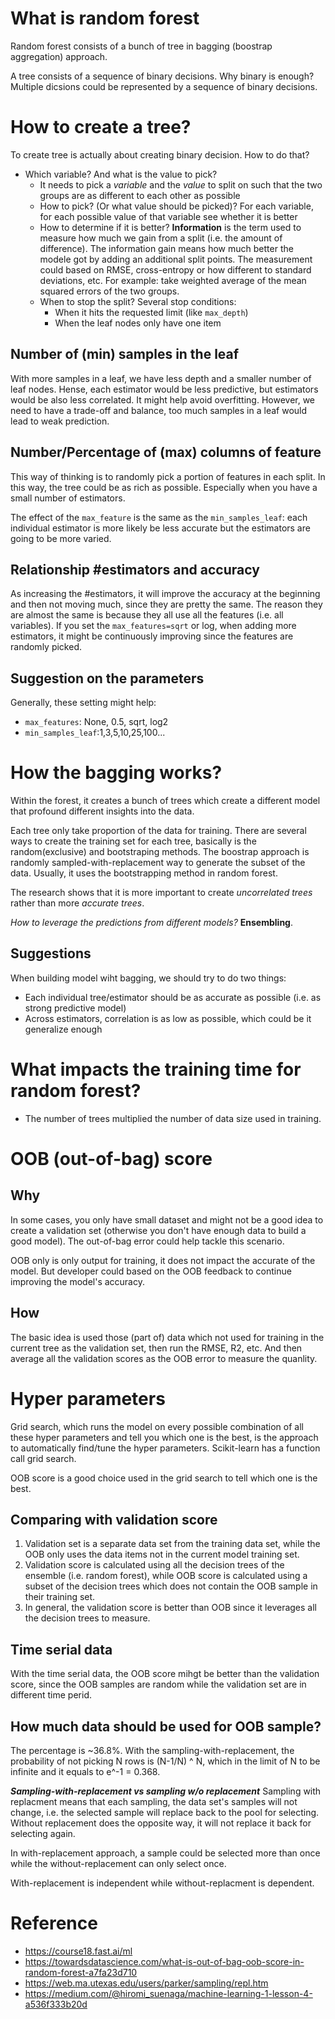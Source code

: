 # What is random forest
Random forest consists of a bunch of tree in bagging (boostrap aggregation) approach.

A tree consists of a sequence of binary decisions. Why binary is enough? Multiple dicsions could be represented by a sequence of binary decisions.

# How to create a tree?
To create tree is actually about creating binary decision. How to do that?
- Which variable? And what is the value to pick? 
  - It needs to pick a *variable* and the *value* to split on such that the two groups are as different to each other as possible
  - How to pick? (Or what value should be picked)? For each variable, for each possible value of that variable see whether it is better
  - How to determine if it is better? **Information** is the term used to measure how much we gain from a split (i.e. the amount of difference). The information gain means how much better the modele got by adding an additional split points. The measurement could based on RMSE, cross-entropy or how different to standard deviations, etc. For example: take weighted average of the mean squared errors of the two groups.
  - When to stop the split? Several stop conditions:
    - When it hits the requested limit (like `max_depth`)
    - When the leaf nodes only have one item

## Number of (min) samples in the leaf
With more samples in a leaf, we have less depth and a smaller number of leaf nodes. Hense, each estimator would be less predictive, but estimators would be also less correlated. It might help avoid overfitting. However, we need to have a trade-off and balance, too much samples in a leaf would lead to weak prediction.

## Number/Percentage of (max) columns of feature
This way of thinking is to randomly pick a portion of features in each split. In this way, the tree could be as rich as possible. Especially when you have a small number of estimators. 

The effect of the `max_feature` is the same as the `min_samples_leaf`: each individual estimator is more likely be less accurate but the estimators are going to be more varied.

## Relationship #estimators and accuracy
As increasing the #estimators, it will improve the accuracy at the beginning and then not moving much, since they are pretty the same. The reason they are almost the same is because they all use all the features (i.e. all variables). If you set the `max_features=sqrt` or log, when adding more estimators, it might be continuously improving since the features are randomly picked.

## Suggestion on the parameters
Generally, these setting might help:
- `max_features`: None, 0.5, sqrt, log2
- `min_samples_leaf`:1,3,5,10,25,100...

# How the bagging works?

Within the forest, it creates a bunch of trees which create a different model that profound different insights into the data.

Each tree only take proportion of the data for training. There are several ways to create the training set for each tree, basically is the random(exclusive) and bootstraping methods. The boostrap approach is randomly sampled-with-replacement way to generate the subset of the data. Usually, it uses the bootstrapping method in random forest.  

The research shows that it is more important to create *uncorrelated trees* rather than more *accurate trees*.

*How to leverage the predictions from different models?* **Ensembling**.

## Suggestions
When building model wiht bagging, we should try to do two things:
- Each individual tree/estimator should be as accurate as possible (i.e. as strong predictive model)
- Across estimators, correlation is as low as possible, which could be it generalize enough

# What impacts the training time for random forest?
- The number of trees multiplied the number of data size used in training.

# OOB (out-of-bag) score
## Why
In some cases, you only have small dataset and might not be a good idea to create a validation set (otherwise you don't have enough data to build a good model). The out-of-bag error could help tackle this scenario.

OOB only is only output for training, it does not impact the accurate of the model. But developer could based on the OOB feedback to continue improving the model's accuracy.

## How
The basic idea is used those (part of) data which not used for training in the current tree as the validation set, then run the RMSE, R2, etc. And then average all the validation scores as the OOB error to measure the quanlity.

# Hyper parameters
Grid search, which runs the model on every possible combination of all these hyper parameters and tell you which one is the best, is the approach to automatically find/tune the hyper parameters. Scikit-learn has a function call grid search.

OOB score is a good choice used in the grid search to tell which one is the best.

## Comparing with validation score
1. Validation set is a separate data set from the training data set, while the OOB only uses the data items not in the current model training set.
2. Validation score is calculated using all the decision trees of the ensemble (i.e. random forest), while OOB score is calculated using a subset of the decision trees which does not contain the OOB sample in their training set.
3. In general, the validation score is better than OOB since it leverages all the decision trees to measure.

## Time serial data
With the time serial data, the OOB score mihgt be better than the validation score, since the OOB samples are random while the validation set are in different time perid.

## How much data should be used for OOB sample?
The percentage is ~36.8%. With the sampling-with-replacement, the probability of not picking N rows is (N-1/N) ^ N, which in the limit of N to be infinite and it equals to e^-1 = 0.368.

***Sampling-with-replacement vs sampling w/o replacement***
Sampling with replacment means that each sampling, the data set's samples will not change, i.e. the selected sample will replace back to the pool for selecting. Without replacement does the opposite way, it will not replace it back for selecting again.

In with-replacement approach, a sample could be selected more than once while the without-replacement can only select once.

With-replacement is independent while without-replacment is dependent.

# Reference
- https://course18.fast.ai/ml
- https://towardsdatascience.com/what-is-out-of-bag-oob-score-in-random-forest-a7fa23d710
- https://web.ma.utexas.edu/users/parker/sampling/repl.htm
- https://medium.com/@hiromi_suenaga/machine-learning-1-lesson-4-a536f333b20d
